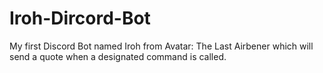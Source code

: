 # Iroh-Dircord-Bot
My first Discord Bot named Iroh from Avatar: The Last Airbener which will send a quote when a designated command is called.
